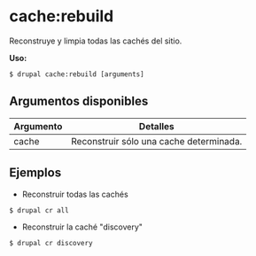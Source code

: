 # cache:rebuild
Reconstruye y limpia todas las cachés del sitio.

**Uso:**
```
$ drupal cache:rebuild [arguments]
```

## Argumentos disponibles
Argumento | Detalles
---------|-------------
cache | Reconstruir sólo una cache determinada.

## Ejemplos
* Reconstruir todas las cachés
```
$ drupal cr all
```
* Reconstruir la caché "discovery"
```
$ drupal cr discovery
```
